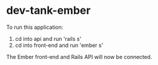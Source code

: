 dev-tank-ember
==============

To run this application:

1. cd into api and run 'rails s'
2. cd into front-end and run 'ember s'

The Ember front-end and Rails API will now be connected.



